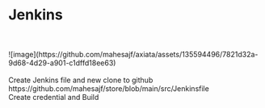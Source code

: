 # Jenkins
<br>
<br>![image](https://github.com/mahesajf/axiata/assets/135594496/7821d32a-9d68-4d29-a901-c1dffd18ee63)
<br>
<br>Create Jenkins file and new clone to github
<br>https://github.com/mahesajf/store/blob/main/src/Jenkinsfile
<br>Create credential
and Build
<br>

